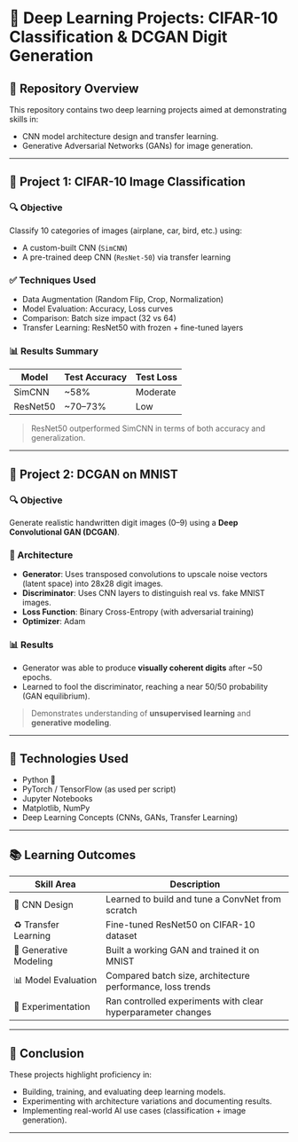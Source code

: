 # 🧠 Deep Learning Projects: CIFAR-10 Classification & DCGAN Digit Generation

## 📁 Repository Overview

This repository contains two deep learning projects aimed at demonstrating skills in:
- CNN model architecture design and transfer learning.
- Generative Adversarial Networks (GANs) for image generation.

---

## 🚀 Project 1: CIFAR-10 Image Classification

### 🔍 Objective
Classify 10 categories of images (airplane, car, bird, etc.) using:
- A custom-built CNN (`SimCNN`)
- A pre-trained deep CNN (`ResNet-50`) via transfer learning

### ✅ Techniques Used
- Data Augmentation (Random Flip, Crop, Normalization)
- Model Evaluation: Accuracy, Loss curves
- Comparison: Batch size impact (32 vs 64)
- Transfer Learning: ResNet50 with frozen + fine-tuned layers

### 📊 Results Summary
| Model       | Test Accuracy | Test Loss |
|-------------|---------------|-----------|
| SimCNN      | ~58%          | Moderate  |
| ResNet50    | ~70–73%       | Low       |

> ResNet50 outperformed SimCNN in terms of both accuracy and generalization.

---

## 🎨 Project 2: DCGAN on MNIST

### 🔍 Objective
Generate realistic handwritten digit images (0–9) using a **Deep Convolutional GAN (DCGAN)**.

### 🧠 Architecture
- **Generator**: Uses transposed convolutions to upscale noise vectors (latent space) into 28x28 digit images.
- **Discriminator**: Uses CNN layers to distinguish real vs. fake MNIST images.
- **Loss Function**: Binary Cross-Entropy (with adversarial training)
- **Optimizer**: Adam

### 📊 Results
- Generator was able to produce **visually coherent digits** after ~50 epochs.
- Learned to fool the discriminator, reaching a near 50/50 probability (GAN equilibrium).

> Demonstrates understanding of **unsupervised learning** and **generative modeling**.

---

## 🧰 Technologies Used

- Python 🐍
- PyTorch / TensorFlow (as used per script)
- Jupyter Notebooks
- Matplotlib, NumPy
- Deep Learning Concepts (CNNs, GANs, Transfer Learning)

---

## 📚 Learning Outcomes

| Skill Area               | Description |
|--------------------------|-------------|
| 🧱 CNN Design            | Learned to build and tune a ConvNet from scratch |
| ♻️ Transfer Learning     | Fine-tuned ResNet50 on CIFAR-10 dataset |
| 🎨 Generative Modeling   | Built a working GAN and trained it on MNIST |
| 📊 Model Evaluation       | Compared batch size, architecture performance, loss trends |
| 🧪 Experimentation        | Ran controlled experiments with clear hyperparameter changes |

---

## 📌 Conclusion

These projects highlight proficiency in:
- Building, training, and evaluating deep learning models.
- Experimenting with architecture variations and documenting results.
- Implementing real-world AI use cases (classification + image generation).

---


